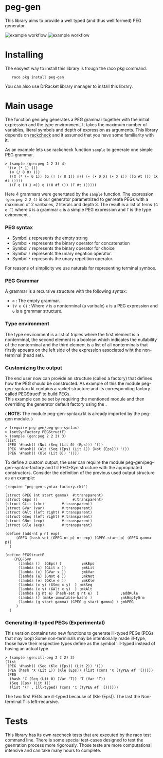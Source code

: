 peg-gen
==============
This library aims to provide a well typed (and thus well formed) PEG generator. 

 

![example workflow](https://github.com/lives-group/pegwfgen/actions/workflows/main.yml/badge.svg)
![example workflow](https://github.com/lives-group/pegwfgen/actions/workflows/test.yml/badge.svg)



# Installing

The easyest way to install this library is trough the raco pkg command. 

```racket
   raco pkg install peg-gen
```
You can also use DrRacket library manager to install this library. 

# Main usage

The function gen:peg generates a PEG grammar together with the initial expression and the type environment. It takes the maximum number of variables, literal symbols and depth of expression as arguments.  This library depends on  [rackcheck](https://docs.racket-lang.org/rackcheck/index.html) and it assumed that you have some familiarity with it. 

As an example lets use rackcheck function `sample` to generate one simple PEG grammar.

```racket
> (sample (gen:peg 2 2 3) 4)
 '((∅ (* 1) ())
  (∅ (/ 0 0) ())
  ((X (* (• 0 1)) (G (! (/ 0 1)) ∅)) (• (• 0 X) (• X ε)) ((G #t ()) (X #t ())))
  ((F ε (H 1 ∅)) ε ((H #f ()) (F #t ()))))
```

Here 4 grammars were genertated by the `sample` function.  The expression `(gen:peg 2 2 4)` is our generator parametrized to genreate PEGs with a maximum of 2 varibales, 2 literals and depth 3. The result is a list of  terns  `(G e Γ)`  where `G` is a  grammar  `e` is a simple PEG expression and `Γ` is the type evironment .


### PEG syntax

* Symbol `ε` represents  the empty string
* Symbol `•` represents the binary operator for concatenation
* Symbol `/` represents the binary operator for choice
* Symbol `!` represents the unary negation operator.
* Symbol `*` represents the unary repetition operator. 

For reasons of simplicity we use naturals for representing terminal symbos. 

### PEG Grammar

A grammar is a recursive structure with the following syntax: 

* `∅` :  The empty grammar.
* `(V e G)` : Where `V` is a nonterminal (a varibale)  `e` is a PEG expression and  `G` is a grammar structure.

### Type environment

The type environment is a list of triples where the first element is a nonterminal, the
second element is a boolean which indicates the nullability of the nonterminal and
the third element is a list of all nonterminals that firstly appears on the left side of
the expression associated wiht the non-terminal (head set). 


### Customizing the output

The end user now can provide an structure (called a factory) that defines how the PEG should be constructed. As example of this 
the module peg-gen-syntax.rkt contains a racket structure and its corresponding factory called PEGStructF to build PEGs.  
This example can be set by requiring the mentioned module and then overriding the generator default factory using the .

( **NOTE:** The module  peg-gen-syntax.rkt is already imported by the peg-gen module. )

```racket
> (require peg-gen/peg-gen-syntax)
> (setSynFactory PEGStructF)
> (sample (gen:peg 2 2 2) 3)
(list
 (PEG '#hash() (Not (Seq (Lit 0) (Eps))) '())
 (PEG '#hash() (Alt (Seq (Eps) (Lit 1)) (Not (Eps))) '())
 (PEG '#hash() (Kle (Lit 0)) '()))
```

To define a custom output, the user can require the module peg-gen/peg-gen-syntax-factory
and fill PEGFSyn structure with the appropriated constructors. Consider the definition of
the previous used output structure as an example: 

```racket
(require "peg-gen-syntax-factory.rkt")

(struct GPEG (nt start gamma)  #:transparent)
(struct GEps ()                #:transparent)
(struct GLit (chr)        #:transparent)
(struct GVar (var)        #:transparent)
(struct GAlt (left right) #:transparent)
(struct GSeq (left right) #:transparent)
(struct GNot (exp)        #:transparent)
(struct GKle (exp)        #:transparent)

(define (add-nt p nt exp)
     (GPEG (hash-set (GPEG-nt p) nt exp) (GPEG-start p) (GPEG-gamma p))
  )

(define PEGStructF
    (PEGFSyn
      (lambda ()  (GEps) )         ;mkEps
      (lambda (x) (GLit x ))       ;mkLit
      (lambda (x) (GVar x ))       ;mkVar
      (lambda (e) (GNot e ))       ;mkNot
      (lambda (e) (GKle e ))       ;mkKle
      (lambda (x y) (GSeq x y)  ) ;mkSeq
      (lambda (x y) (GAlt x y)  ) ;mkAlt
      (lambda (g nt e) (hash-set g nt e)  )          ;addRule
      (lambda () (make-immutable-hash) )             ;mkEmptyGrm
      (lambda (g start gamma) (GPEG g start gamma) ) ;mkPEG
     )
  )

 ```

### Generating ill-typed PEGs (Experimental)

This version contains two new functions to generate ill-typed PEGs (PEGs that may loop)
Some non-terminals may be intentionally made ill-type, those have their respective types 
define as the symbol 'ill-typed instead of having an actual type. 
 
```racket
> (sample (gen:ill-peg 2 2 2) 3)
(list
 (PEG '#hash() (Seq (Kle (Eps)) (Lit 2)) '())
 (PEG (hash 'X (Lit 1)) (Kle (Eps)) (list (cons 'X (TyPEG #f '()))))
 (PEG
  (hash 'C (Seq (Lit 0) (Var 'T)) 'T (Var 'T))
  (Seq (Eps) (Lit 1))
  (list '(T . ill-typed) (cons 'C (TyPEG #f '())))))
```
The two first PEGs are ill-typed because of (Kle (Eps)). The last the Non-terminal T is left-recursive. 

# Tests

This library has its own raccheck tests that are executed by the raco test command line. 
There is some special test-cases designed to test the geenration process more rigorously. Those teste are more computational intensive and can take many hours to complete. 





